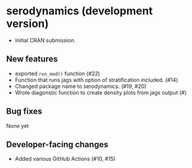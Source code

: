 # serodynamics (development version)

* Initial CRAN submission.

## New features

* exported `run_mod()` function (#22)
* Function that runs jags with option of stratification included. (#14)
* Changed package name to serodynamics. (#19, #20)
* Wrote diagonstic function to create density plots from jags output (#)


## Bug fixes

None yet

## Developer-facing changes

* Added various GitHub Actions (#10, #15)

